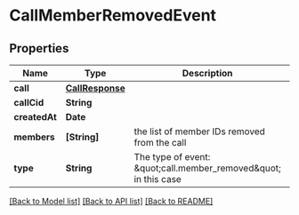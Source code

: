 # CallMemberRemovedEvent

## Properties
Name | Type | Description | Notes
------------ | ------------- | ------------- | -------------
**call** | [**CallResponse**](CallResponse.md) |  | 
**callCid** | **String** |  | 
**createdAt** | **Date** |  | 
**members** | **[String]** | the list of member IDs removed from the call | 
**type** | **String** | The type of event: \&quot;call.member_removed\&quot; in this case | [default to "call.member_removed"]

[[Back to Model list]](../README.md#documentation-for-models) [[Back to API list]](../README.md#documentation-for-api-endpoints) [[Back to README]](../README.md)


